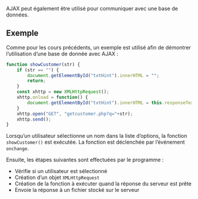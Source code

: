 AJAX peut également être utilisé pour communiquer avec une base de données.

## Exemple

Comme pour les cours précédents, un exemple est utilisé afin de démontrer l’utilisation d’une base de donnée avec AJAX :

```js
function showCustomer(str) {
    if (str == "") {
        document.getElementById("txtHint").innerHTML = "";
        return;
    }
    const xhttp = new XMLHttpRequest();
    xhttp.onload = function() {
        document.getElementById("txtHint").innerHTML = this.responseText;
    }
    xhttp.open("GET", "getcustomer.php?q="+str);
    xhttp.send();
}
```

Lorsqu’un utilisateur sélectionne un nom dans la liste d’options, la fonction ```showCustomer()``` est exécutée. La fonction est déclenchée par l’événement ```onchange```.

Ensuite, les étapes suivantes sont effectuées par le programme :

- Vérifie si un utilisateur est sélectionné
- Création d’un objet ```XMLHttpRequest```
- Création de la fonction à exécuter quand la réponse du serveur est prête
- Envoie la réponse à un fichier stocké sur le serveur
